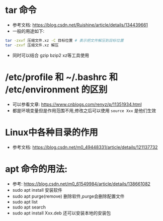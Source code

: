 # tar 命令
- 参考文档: https://blog.csdn.net/Ruishine/article/details/134439661
- 一般的用途如下:
```bash
tar -zxvf 压缩文件.xz -C 目标位置 # 表示把文件解压到目标位置
tar -zxvf 压缩文件.xz 解压
```
- 同时可以结合 gzip bzip2 xz等工具使用

# /etc/profile 和 ~/.bashrc 和 /etc/environment 的区别
- 可以参看文章: https://www.cnblogs.com/renyz/p/11351934.html
- 都是环境变量但是作用范围不用,修改之后可以使用 `source Xxx`  是他们生效
# Linux中各种目录的作用
- 参考文档: https://blog.csdn.net/m0_49448331/article/details/121137732
# apt 命令的用法:
- 参考: https://blog.csdn.net/m0_61549984/article/details/138661082
- sudo apt install 安装软件
- sudo apt purge(remove) 删除软件,purge会删除配置文件
- sudo apt list 
- sudo apt search 
- sudo apt install Xxx.deb 还可以安装本地的安装包

